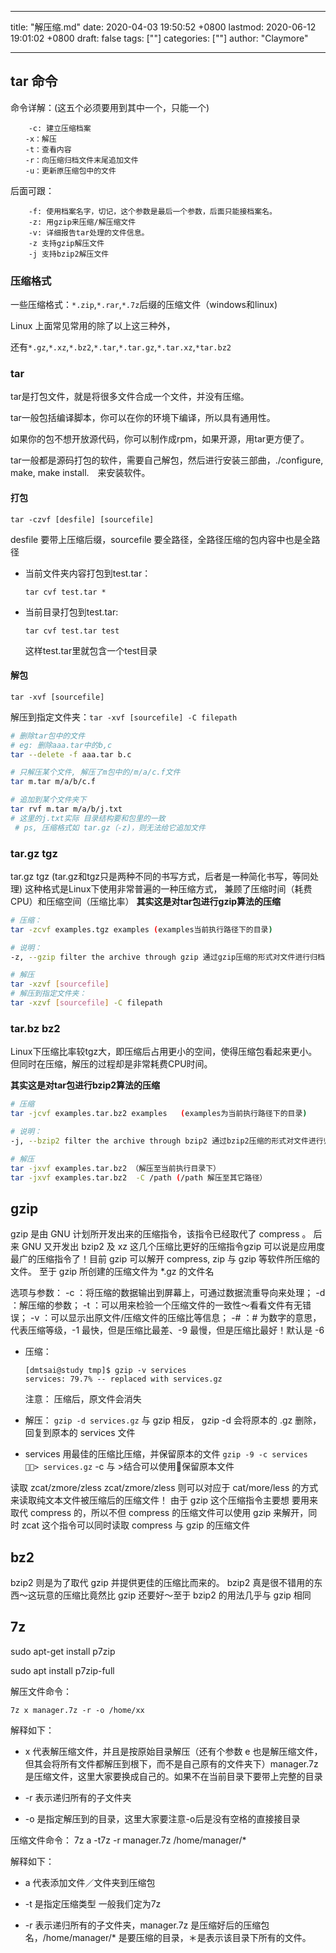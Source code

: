 
---
title: "解压缩.md"
date: 2020-04-03 19:50:52 +0800
lastmod: 2020-06-12 19:01:02 +0800
draft: false
tags: [""]
categories: [""]
author: "Claymore"

---
## tar 命令

命令详解：(这五个必须要用到其中一个，只能一个)

```
    -c: 建立压缩档案
　　-x：解压
　　-t：查看内容
　　-r：向压缩归档文件末尾追加文件
　　-u：更新原压缩包中的文件
```

后面可跟：

```
	-f: 使用档案名字，切记，这个参数是最后一个参数，后面只能接档案名。
	-z: 用gzip来压缩/解压缩文件
	-v: 详细报告tar处理的文件信息。
	-z 支持gzip解压文件
	-j 支持bzip2解压文件
```



### 压缩格式

一些压缩格式：`*.zip`,`*.rar`,`*.7z`后缀的压缩文件（windows和linux)

Linux 上面常见常用的除了以上这三种外，

还有`*.gz`,`*.xz`,`*.bz2`,`*.tar`,`*.tar.gz`,`*.tar.xz`,`*tar.bz2`




### tar

tar是打包文件，就是将很多文件合成一个文件，并没有压缩。

tar一般包括编译脚本，你可以在你的环境下编译，所以具有通用性。

如果你的包不想开放源代码，你可以制作成rpm，如果开源，用tar更方便了。

tar一般都是源码打包的软件，需要自己解包，然后进行安装三部曲，./configure, make, make install.　来安装软件。



#### 打包

`tar -czvf [desfile] [sourcefile]`  

desfile 要带上压缩后缀，sourcefile 要全路径，全路径压缩的包内容中也是全路径

* 当前文件夹内容打包到test.tar：

  `tar cvf test.tar *`

* 当前目录打包到test.tar:

  `tar cvf test.tar test`

  这样test.tar里就包含一个test目录



#### 解包

`tar -xvf [sourcefile]`  

解压到指定文件夹：`tar -xvf [sourcefile] -C filepath`

``` sh
# 删除tar包中的文件
# eg: 删除aaa.tar中的b,c
tar --delete -f aaa.tar b.c

# 只解压某个文件, 解压了m包中的/m/a/c.f文件
tar m.tar m/a/b/c.f

# 追加到某个文件夹下
tar rvf m.tar m/a/b/j.txt
# 这里的j.txt实际 目录结构要和包里的一致
 # ps, 压缩格式如 tar.gz（-z)，则无法给它追加文件
```



### tar.gz tgz

tar.gz tgz (tar.gz和tgz只是两种不同的书写方式，后者是一种简化书写，等同处理)
这种格式是Linux下使用非常普遍的一种压缩方式，
兼顾了压缩时间（耗费CPU）和压缩空间（压缩比率）
**其实这是对tar包进行gzip算法的压缩**

``` sh
# 压缩：
tar -zcvf examples.tgz examples (examples当前执行路径下的目录)

# 说明：
-z, --gzip filter the archive through gzip 通过gzip压缩的形式对文件进行归档

# 解压
tar -xzvf [sourcefile]
# 解压到指定文件夹：
tar -xzvf [sourcefile] -C filepath
```



### tar.bz bz2

Linux下压缩比率较tgz大，即压缩后占用更小的空间，使得压缩包看起来更小。
但同时在压缩，解压的过程却是非常耗费CPU时间。

**其实这是对tar包进行bzip2算法的压缩**

``` sh
# 压缩
tar -jcvf examples.tar.bz2 examples   (examples为当前执行路径下的目录)

# 说明：
-j, --bzip2 filter the archive through bzip2 通过bzip2压缩的形式对文件进行归档

# 解压 
tar -jxvf examples.tar.bz2 （解压至当前执行目录下）
tar -jxvf examples.tar.bz2  -C /path (/path 解压至其它路径）
```





## gzip

gzip 是由 GNU 计划所开发出来的压缩指令，该指令已经取代了 compress 。
后来 GNU 又开发出 bzip2 及 xz 这几个压缩比更好的压缩指令gzip 可以说是应用度最广的压缩指令了！目前 gzip 可以解开 compress, zip 与 gzip 等软件所压缩的文件。
至于 gzip 所创建的压缩文件为 *.gz 的文件名

选项与参数：
-c ：将压缩的数据输出到屏幕上，可通过数据流重导向来处理；
-d ：解压缩的参数；
-t ：可以用来检验一个压缩文件的一致性～看看文件有无错误；
-v ：可以显示出原文件/压缩文件的压缩比等信息；
-# ：# 为数字的意思，代表压缩等级，-1 最快，但是压缩比最差、-9 最慢，但是压缩比最好！默认是 -6

* 压缩：
  ```shell
  [dmtsai@study tmp]$ gzip -v services
  services: 79.7% -- replaced with services.gz
  ```
  注意： 压缩后，原文件会消失

* 解压：
  `gzip -d services.gz`
  与 gzip 相反， gzip -d 会将原本的 .gz 删除，回复到原本的 services 文件

* services 用最佳的压缩比压缩，并保留原本的文件
  `gzip -9 -c services > services.gz`
  -c 与 >结合可以使用保留原本文件
  

读取 zcat/zmore/zless
zcat/zmore/zless 则可以对应于
cat/more/less 的方式来读取纯文本文件被压缩后的压缩文件！ 由于 gzip 这个压缩指令主要想
要用来取代 compress 的，所以不但 compress 的压缩文件可以使用 gzip 来解开，同时 zcat
这个指令可以同时读取 compress 与 gzip 的压缩文件

## bz2
bzip2 则是为了取代
gzip 并提供更佳的压缩比而来的。 bzip2 真是很不错用的东西～这玩意的压缩比竟然比 gzip
还要好～至于 bzip2 的用法几乎与 gzip 相同



## 7z

sudo apt-get install p7zip

sudo apt install p7zip-full

解压文件命令：

`7z x manager.7z -r -o /home/xx`

解释如下：

* x 代表解压缩文件，并且是按原始目录解压（还有个参数 e 也是解压缩文件，但其会将所有文件都解压到根下，而不是自己原有的文件夹下）manager.7z 是压缩文件，这里大家要换成自己的。如果不在当前目录下要带上完整的目录

* -r 表示递归所有的子文件夹

* -o 是指定解压到的目录，这里大家要注意-o后是没有空格的直接接目录



压缩文件命令： 7z a -t7z -r manager.7z /home/manager/*

解释如下：

* a 代表添加文件／文件夹到压缩包

* -t 是指定压缩类型 一般我们定为7z

* -r 表示递归所有的子文件夹，manager.7z 是压缩好后的压缩包名，/home/manager/* 是要压缩的目录，＊是表示该目录下所有的文件。

